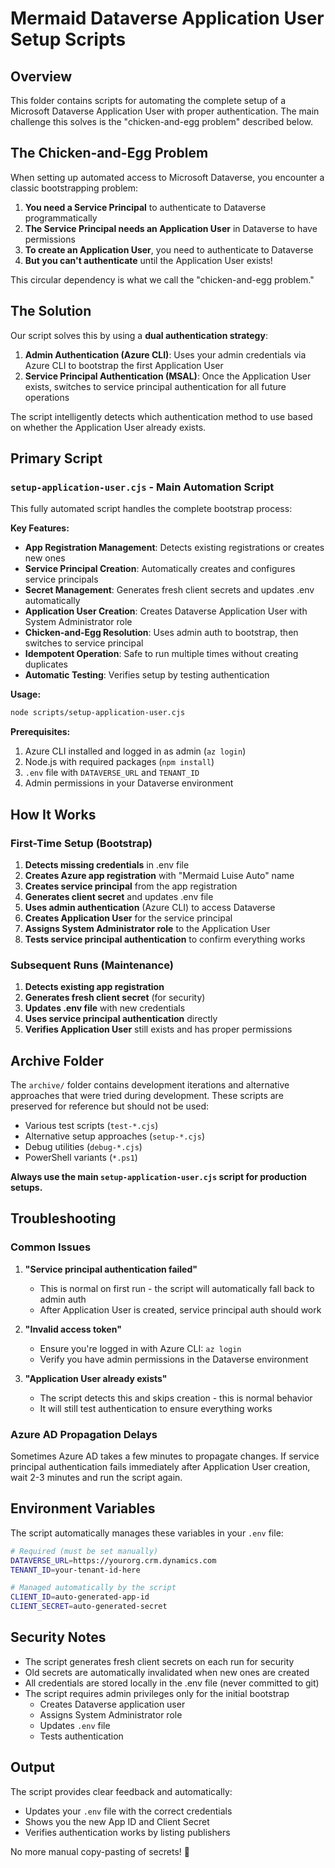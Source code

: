 # Mermaid Dataverse Application User Setup Scripts

## Overview

This folder contains scripts for automating the complete setup of a Microsoft Dataverse Application User with proper authentication. The main challenge this solves is the "chicken-and-egg problem" described below.

## The Chicken-and-Egg Problem

When setting up automated access to Microsoft Dataverse, you encounter a classic bootstrapping problem:

1. **You need a Service Principal** to authenticate to Dataverse programmatically
2. **The Service Principal needs an Application User** in Dataverse to have permissions  
3. **To create an Application User**, you need to authenticate to Dataverse
4. **But you can't authenticate** until the Application User exists!

This circular dependency is what we call the "chicken-and-egg problem."

## The Solution

Our script solves this by using a **dual authentication strategy**:

1. **Admin Authentication (Azure CLI)**: Uses your admin credentials via Azure CLI to bootstrap the first Application User
2. **Service Principal Authentication (MSAL)**: Once the Application User exists, switches to service principal authentication for all future operations

The script intelligently detects which authentication method to use based on whether the Application User already exists.

## Primary Script

### `setup-application-user.cjs` - Main Automation Script

This fully automated script handles the complete bootstrap process:

**Key Features:**
- **App Registration Management**: Detects existing registrations or creates new ones
- **Service Principal Creation**: Automatically creates and configures service principals  
- **Secret Management**: Generates fresh client secrets and updates .env automatically
- **Application User Creation**: Creates Dataverse Application User with System Administrator role
- **Chicken-and-Egg Resolution**: Uses admin auth to bootstrap, then switches to service principal
- **Idempotent Operation**: Safe to run multiple times without creating duplicates
- **Automatic Testing**: Verifies setup by testing authentication

**Usage:**
```bash
node scripts/setup-application-user.cjs
```

**Prerequisites:**
1. Azure CLI installed and logged in as admin (`az login`)
2. Node.js with required packages (`npm install`)
3. `.env` file with `DATAVERSE_URL` and `TENANT_ID`
4. Admin permissions in your Dataverse environment

## How It Works

### First-Time Setup (Bootstrap)
1. **Detects missing credentials** in .env file
2. **Creates Azure app registration** with "Mermaid Luise Auto" name
3. **Creates service principal** from the app registration
4. **Generates client secret** and updates .env file
5. **Uses admin authentication** (Azure CLI) to access Dataverse
6. **Creates Application User** for the service principal
7. **Assigns System Administrator role** to the Application User
8. **Tests service principal authentication** to confirm everything works

### Subsequent Runs (Maintenance)
1. **Detects existing app registration**
2. **Generates fresh client secret** (for security)
3. **Updates .env file** with new credentials
4. **Uses service principal authentication** directly
5. **Verifies Application User** still exists and has proper permissions

## Archive Folder

The `archive/` folder contains development iterations and alternative approaches that were tried during development. These scripts are preserved for reference but should not be used:

- Various test scripts (`test-*.cjs`)
- Alternative setup approaches (`setup-*.cjs`)
- Debug utilities (`debug-*.cjs`)
- PowerShell variants (`*.ps1`)

**Always use the main `setup-application-user.cjs` script for production setups.**

## Troubleshooting

### Common Issues

1. **"Service principal authentication failed"**
   - This is normal on first run - the script will automatically fall back to admin auth
   - After Application User is created, service principal auth should work

2. **"Invalid access token"**
   - Ensure you're logged in with Azure CLI: `az login`
   - Verify you have admin permissions in the Dataverse environment

3. **"Application User already exists"**
   - The script detects this and skips creation - this is normal behavior
   - It will still test authentication to ensure everything works

### Azure AD Propagation Delays

Sometimes Azure AD takes a few minutes to propagate changes. If service principal authentication fails immediately after Application User creation, wait 2-3 minutes and run the script again.

## Environment Variables

The script automatically manages these variables in your `.env` file:

```bash
# Required (must be set manually)
DATAVERSE_URL=https://yourorg.crm.dynamics.com
TENANT_ID=your-tenant-id-here

# Managed automatically by the script
CLIENT_ID=auto-generated-app-id
CLIENT_SECRET=auto-generated-secret
```

## Security Notes

- The script generates fresh client secrets on each run for security
- Old secrets are automatically invalidated when new ones are created
- All credentials are stored locally in the .env file (never committed to git)
- The script requires admin privileges only for the initial bootstrap
   - Creates Dataverse application user
   - Assigns System Administrator role
   - Updates `.env` file
   - Tests authentication

## Output

The script provides clear feedback and automatically:
- Updates your `.env` file with the correct credentials
- Shows you the new App ID and Client Secret
- Verifies authentication works by listing publishers

No more manual copy-pasting of secrets! 🎉
